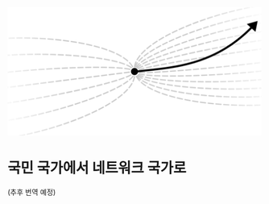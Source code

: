![Page Image](./images/from-nation-states-to-network-states-sectioned.png)

# 국민 국가에서 네트워크 국가로

(추후 번역 예정)